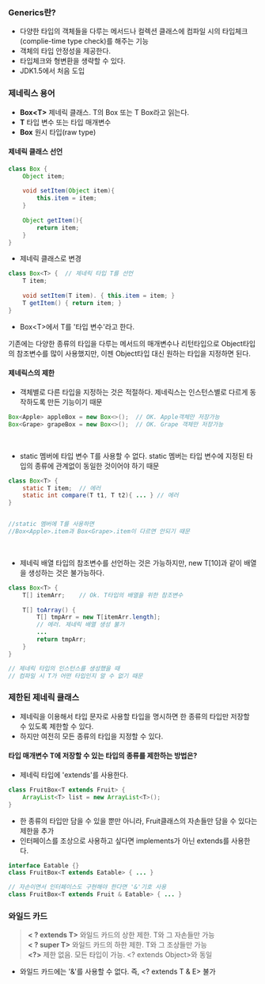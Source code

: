 ### Generics란?
- 다양한 타입의 객체들을 다루는 메서드나 컬렉션 클래스에 컴파일 시의 타입체크(complie-time type check)를 해주는 기능
- 객체의 타입 안정성을 제공한다.
- 타입체크와 형변환을 생략할 수 있다.
- JDK1.5에서 처음 도입

### 제네릭스 용어
- **Box<T\>** 제네릭 클래스. T의 Box 또는 T Box라고 읽는다.
- **T** 타입 변수 또는 타입 매개변수
- **Box** 원시 타입(raw type)

#### 제네릭 클래스 선언
```java
class Box {
	Object item;
    
    void setItem(Object item){
    	this.item = item;
    }
    
    Object getItem(){
    	return item;
    }
}
```
- 제네릭 클래스로 변경
```java
class Box<T> {	// 제네릭 타입 T를 선언
	T item;
    
    void setItem(T item). { this.item = item; }
    T getItem() { return item; }
}
```
- Box<T\>에서 T를 '타입 변수'라고 한다.

기존에는 다양한 종류의 타입을 다루는 메서드의 매개변수나 리턴타입으로 Object타입의 참조변수를 많이 사용했지만, 이젠 Object타입 대신 원하는 타입을 지정하면 된다.

#### 제네릭스의 제한
- 객체별로 다른 타입을 지정하는 것은 적절하다.
  제네릭스는 인스턴스별로 다르게 동작하도록 만든 기능이기 때문

```java
Box<Apple> appleBox = new Box<>();	// OK. Apple객체만 저장가능
Box<Grape> grapeBox = new Box<>();	// OK. Grape 객체만 저장가능
```

<br>

- static 멤버에 타입 변수 T를 사용할 수 없다.
  static 멤버는 타입 변수에 지정된 타입의 종류에 관계없이 동일한 것이어야 하기 때문

```java
class Box<T> {
	static T item;	// 에러
    static int compare(T t1, T t2){ ... } // 에러
}


//static 멤버에 T를 사용하면
//Box<Apple>.item과 Box<Grape>.item이 다르면 안되기 때문
```

<br>

- 제네릭 배열 타입의 참조변수를 선언하는 것은 가능하지만,
  new T[10]과 같이 배열을 생성하는 것은 불가능하다.

```java
class Box<T> {
	T[] itemArr;	// Ok. T타입의 배열을 위한 참조변수
    
    T[] toArray() {
    	T[] tmpArr = new T[itemArr.length];
        // 에러. 제네릭 배열 생성 불가
        ...
        return tmpArr;
    }
}

// 제네릭 타입의 인스턴스를 생성했을 때
// 컴파일 시 T가 어떤 타입인지 알 수 없기 때문
```

### 제한된 제네릭 클래스

- 제네릭을 이용해서 타입 문자로 사용할 타입을 명시하면 한 종류의 타입만 저장할 수 있도록 제한할 수 있다.
- 하지만 여전히 모든 종류의 타입을 지정할 수 있다.

#### 타입 매개변수 T에 저장할 수 있는 타입의 종류를 제한하는 방법은?

- 제네릭 타입에 'extends'를 사용한다.

```java
class FruitBox<T extends Fruit> {
	ArrayList<T> list = new ArrayList<T>();
}
```

- 한 종류의 타입만 담을 수 있을 뿐만 아니라, Fruit클래스의 자손들만 담을 수 있다는 제한을 추가
- 인터페이스를 조상으로 사용하고 싶다면 implements가 아닌 extends를 사용한다.

```java
interface Eatable {}
class FruitBox<T extends Eatable> { ... }

// 자손이면서 인터페이스도 구현해야 한다면 '&'기호 사용
class FruitBox<T extends Fruit & Eatable> { ... }
```

### 와일드 카드

> **< ? extends T>** 와일드 카드의 상한 제한. T와 그 자손들만 가능<br>
> **< ? super T>** 와일드 카드의 하한 제한. T와 그 조상들만 가능<br>
> **<?>** 제한 없음. 모든 타입이 가능. <? extends Object>와 동일

- 와일드 카드에는 '&'를 사용할 수 없다. 즉, <? extends T & E> 불가
